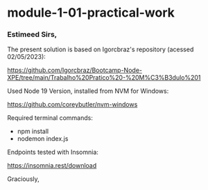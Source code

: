 # module-1-01-practical-work

### Estimeed Sirs,

The present solution is based on Igorcbraz's repository (acessed 02/05/2023):

https://github.com/Igorcbraz/Bootcamp-Node-XPE/tree/main/Trabalho%20Pratico%20-%20M%C3%B3dulo%201

Used Node 19 Version, installed from NVM for Windows:

https://github.com/coreybutler/nvm-windows

Required terminal commands:

- npm install
- nodemon index.js

Endpoints tested with Insomnia:

https://insomnia.rest/download

Graciously,
